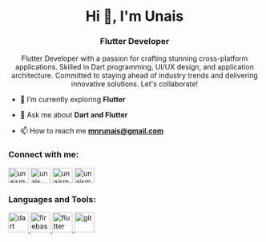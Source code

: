 <h1 align="center">Hi 👋, I'm Unais</h1>
<h3 align="center">Flutter Developer</h3>

<p align="center">Flutter Developer with a passion for crafting stunning cross-platform applications. Skilled in Dart programming, UI/UX design, and application architecture. Committed to staying ahead of industry trends and delivering innovative solutions. Let's collaborate!</p>

- 🌱 I’m currently exploring **Flutter**

- 💬 Ask me about **Dart and Flutter**

- 📫 How to reach me **mnrunais@gmail.com**

<h3 align="left">Connect with me:</h3>
<p align="left">
<a href="https://linkedin.com/in/unaismnr" target="blank"><img align="center" src="https://raw.githubusercontent.com/rahuldkjain/github-profile-readme-generator/master/src/images/icons/Social/linked-in-alt.svg" alt="unaismnr" height="30" width="40" /></a>
<a href="https://instagram.com/unais_mnr" target="blank"><img align="center" src="https://raw.githubusercontent.com/rahuldkjain/github-profile-readme-generator/master/src/images/icons/Social/instagram.svg" alt="unais_mnr" height="30" width="40" /></a>
  <a href="https://wwwfacebook.com/c/unaismnr" target="blank"><img align="center" src="https://raw.githubusercontent.com/rahuldkjain/github-profile-readme-generator/master/src/images/icons/Social/facebook.svg" alt="unaismnr" height="30" width="40" /></a>
<a href="https://www.youtube.com/c/unaismnr" target="blank"><img align="center" src="https://raw.githubusercontent.com/rahuldkjain/github-profile-readme-generator/master/src/images/icons/Social/youtube.svg" alt="unaismnr" height="30" width="40" /></a>
</p>

<h3 align="left">Languages and Tools:</h3>
<p align="left"> <a href="https://dart.dev" target="_blank" rel="noreferrer"> <img src="https://www.vectorlogo.zone/logos/dartlang/dartlang-icon.svg" alt="dart" width="40" height="40"/> </a> <a href="https://firebase.google.com/" target="_blank" rel="noreferrer"> <img src="https://www.vectorlogo.zone/logos/firebase/firebase-icon.svg" alt="firebase" width="40" height="40"/> </a> <a href="https://flutter.dev" target="_blank" rel="noreferrer"> <img src="https://www.vectorlogo.zone/logos/flutterio/flutterio-icon.svg" alt="flutter" width="40" height="40"/> </a> <a href="https://git-scm.com/" target="_blank" rel="noreferrer"> <img src="https://www.vectorlogo.zone/logos/git-scm/git-scm-icon.svg" alt="git" width="40" height="40"/> </a> </p>
